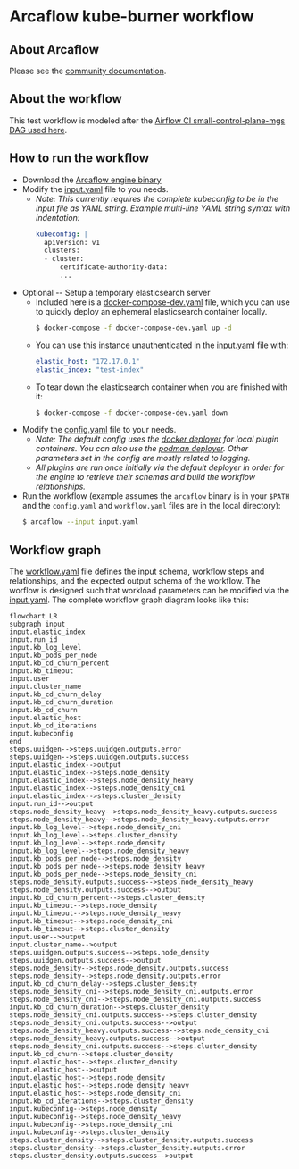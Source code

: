 # Arcaflow kube-burner workflow
## About Arcaflow
Please see the [community documentation](https://arcalot.io).

## About the workflow

This test workflow is modeled after the [Airflow CI small-control-plane-mgs DAG used here](https://github.com/cloud-bulldozer/airflow-kubernetes/blob/master/dags/openshift_nightlies/config/benchmarks/small-control-plane-mgs.json).

## How to run the workflow
- Download the [Arcaflow engine binary](https://github.com/arcalot/arcaflow-engine/releases)
- Modify the [input.yaml](input-example.yaml) file to you needs.
  - *Note: This currently requires the complete kubeconfig to be in the input file as YAML string. Example multi-line YAML string syntax with indentation:*
    ```yaml
    kubeconfig: |
      apiVersion: v1
      clusters:
      - cluster:
          certificate-authority-data: 
          ...
    ```
- Optional -- Setup a temporary elasticsearch server
  - Included here is a [docker-compose-dev.yaml](docker-compose-dev.yaml) file, which you can use to quickly deploy an ephemeral elasticsearch container locally.
    ```bash
    $ docker-compose -f docker-compose-dev.yaml up -d
    ```
  - You can use this instance unauthenticated in the [input.yaml](input-example.yaml) file with:
    ```yaml
    elastic_host: "172.17.0.1"
    elastic_index: "test-index"
    ```
  - To tear down the elasticsearch container when you are finished with it:
    ```bash
    $ docker-compose -f docker-compose-dev.yaml down
    ```
- Modify the [config.yaml](config.yaml) file to your needs.
  - *Note: The default config uses the [docker deployer](https://arcalot.io/arcaflow/engine/#docker-deployer) for local plugin containers. You can also use the [podman deployer](https://arcalot.io/arcaflow/engine/#podman-deployer). Other parameters set in the config are mostly related to logging.*
  - *All plugins are run once initially via the default deployer in order for the engine to retrieve their schemas and build the workflow relationships.*
- Run the workflow (example assumes the `arcaflow` binary is in your `$PATH` and the `config.yaml` and `workflow.yaml` files are in the local directory):
  ```bash
  $ arcaflow --input input.yaml
  ```

## Workflow graph
The [workflow.yaml](workflow.yaml) file defines the input schema, workflow steps and relationships, and the expected output schema of the workflow. The worflow is designed such that workload parameters can be modified via the [input.yaml](input-example.yaml). The complete workflow graph diagram looks like this:
```mermaid
flowchart LR
subgraph input
input.elastic_index
input.run_id
input.kb_log_level
input.kb_pods_per_node
input.kb_cd_churn_percent
input.kb_timeout
input.user
input.cluster_name
input.kb_cd_churn_delay
input.kb_cd_churn_duration
input.kb_cd_churn
input.elastic_host
input.kb_cd_iterations
input.kubeconfig
end
steps.uuidgen-->steps.uuidgen.outputs.error
steps.uuidgen-->steps.uuidgen.outputs.success
input.elastic_index-->output
input.elastic_index-->steps.node_density
input.elastic_index-->steps.node_density_heavy
input.elastic_index-->steps.node_density_cni
input.elastic_index-->steps.cluster_density
input.run_id-->output
steps.node_density_heavy-->steps.node_density_heavy.outputs.success
steps.node_density_heavy-->steps.node_density_heavy.outputs.error
input.kb_log_level-->steps.node_density_cni
input.kb_log_level-->steps.cluster_density
input.kb_log_level-->steps.node_density
input.kb_log_level-->steps.node_density_heavy
input.kb_pods_per_node-->steps.node_density
input.kb_pods_per_node-->steps.node_density_heavy
input.kb_pods_per_node-->steps.node_density_cni
steps.node_density.outputs.success-->steps.node_density_heavy
steps.node_density.outputs.success-->output
input.kb_cd_churn_percent-->steps.cluster_density
input.kb_timeout-->steps.node_density
input.kb_timeout-->steps.node_density_heavy
input.kb_timeout-->steps.node_density_cni
input.kb_timeout-->steps.cluster_density
input.user-->output
input.cluster_name-->output
steps.uuidgen.outputs.success-->steps.node_density
steps.uuidgen.outputs.success-->output
steps.node_density-->steps.node_density.outputs.success
steps.node_density-->steps.node_density.outputs.error
input.kb_cd_churn_delay-->steps.cluster_density
steps.node_density_cni-->steps.node_density_cni.outputs.error
steps.node_density_cni-->steps.node_density_cni.outputs.success
input.kb_cd_churn_duration-->steps.cluster_density
steps.node_density_cni.outputs.success-->steps.cluster_density
steps.node_density_cni.outputs.success-->output
steps.node_density_heavy.outputs.success-->steps.node_density_cni
steps.node_density_heavy.outputs.success-->output
steps.node_density_cni.outputs.success-->steps.cluster_density
input.kb_cd_churn-->steps.cluster_density
input.elastic_host-->steps.cluster_density
input.elastic_host-->output
input.elastic_host-->steps.node_density
input.elastic_host-->steps.node_density_heavy
input.elastic_host-->steps.node_density_cni
input.kb_cd_iterations-->steps.cluster_density
input.kubeconfig-->steps.node_density
input.kubeconfig-->steps.node_density_heavy
input.kubeconfig-->steps.node_density_cni
input.kubeconfig-->steps.cluster_density
steps.cluster_density-->steps.cluster_density.outputs.success
steps.cluster_density-->steps.cluster_density.outputs.error
steps.cluster_density.outputs.success-->output
```